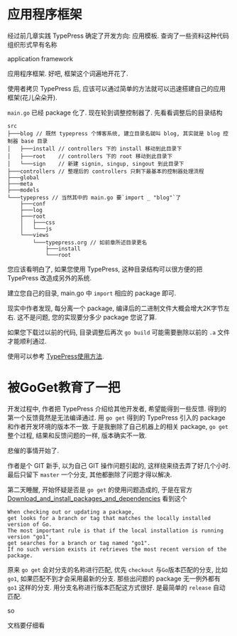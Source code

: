 应用程序框架
===========
经过前几章实践 TypePress 确定了开发方向: 应用模板. 查询了一些资料这种代码组织形式早有名称

application framework

应用程序框架. 好吧, 框架这个词遍地开花了.

使用者拷贝 TypePress 后, 应该可以通过简单的方法就可以迅速搭建自己的应用框架(花儿朵朵开).

`main.go` 已经 package 化了. 现在轮到调整控制器了. 先看看调整后的目录结构


    src
    ├───blog // 既然 typepress 个博客系统, 建立目录名就叫 blog, 其实就是 blog 控制器 base 目录
    │   ├───install // controllers 下的 install 移动到此目录下
    │   ├───root    // controllers 下的 root 移动到此目录下
    │   └───sign    // 新建 signin, singup, singout 到此目录下
    ├───controllers // 整理后的 controllers 只剩下最基本的控制器处理流程
    ├───global
    ├───meta
    ├───models
    └───typepress // 当然其中的 main.go 要`import _ "blog"`了
        ├───conf
        ├───log
        ├───root
        │   ├───css
        │   └───js
        └───views
            └───typepress.org // 如前章所述目录更名
                ├───install
                └───root

您应该看明白了, 如果您使用 TypePress, 这种目录结构可以很方便的把 TypePress 改造成另外的系统.

建立您自己的目录, main.go  中 `import` 相应的 package 即可.

现实中作者发现, 每分离一个 package, 编译后的二进制文件大概会增大2K字节左右. 这不是问题, 您的实现要分多少 package 您说了算.

如果您下载过以前的代码, 目录调整后再次 `go build` 可能需要删除以前的 `.a` 文件才能顺利通过.

使用可以参考 [TypePress使用方法][1].

被GoGet教育了一把
================

开发过程中, 作者把 TypePress 介绍给其他开发者, 希望能得到一些反馈.
得到的第一个反馈竟然是无法编译通过. 用 `go get` 得到的 TypePress 引入的 package 和作者开发环境的版本不一致.
于是我删除了自己机器上的相关 package, `go get` 整个过程, 结果和反馈问题的一样, 版本确实不一致.

悲催的事情开始了.

作者是个 GIT 新手, 以为自己 GIT 操作问题引起的, 这样绕来绕去弄了好几个小时. 最后只留下 `master` 一个分支, 其他都删除了问题才得以解决.

第二天睡醒, 开始怀疑是否是 `go get` 的使用问题造成的, 于是在官方 [Download_and_install_packages_and_dependencies][0] 看到这个

```
When checking out or updating a package,
get looks for a branch or tag that matches the locally installed version of Go.
The most important rule is that if the local installation is running version "go1",
get searches for a branch or tag named "go1".
If no such version exists it retrieves the most recent version of the package. 
```
原来 `go get` 会对分支的名称进行匹配, 优先 `checkout` 与`Go`版本匹配的分支, 比如`go1`, 如果匹配不到才会采用最新的分支. 那些出问题的 package 无一例外都有 `go1` 这样的分支.
用分支名称进行版本匹配这方式很好. 是最简单的 `release` 自动匹配.

so

文档要仔细看

[0]: http://golang.org/cmd/go/#hdr-Download_and_install_packages_and_dependencies
[1]: https://github.com/achun/typepress/#%E4%BD%BF%E7%94%A8
